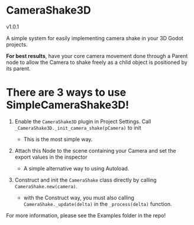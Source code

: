 # CameraShake3D
v1.0.1

A simple system for easily implementing camera shake in your 3D Godot projects.

**For best results**, have your core camera movement done through a Parent node to allow the Camera to shake 
freely as a child object is positioned by its parent.

# There are 3 ways to use SimpleCameraShake3D!

1. Enable the `CameraShake3D` plugin in Project Settings. Call `_CameraShake3D._init_camera_shake(pCamera)` to init
	- This is the most simple way.

2. Attach this Node to the scene containing your Camera and set the export values in the inspector
	- A simple alternative way to using Autoload.

3. Construct and init the `CameraShake` class directly by calling `CameraShake.new(camera)`. 
	- with the Construct way, you must also calling `CameraShake._update(delta)` in the `_process(delta)` function.

For more information, please see the Examples folder in the repo!
